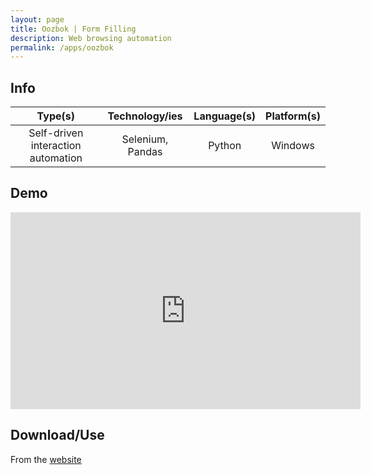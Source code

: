 ```yaml
---
layout: page
title: Oozbok | Form Filling
description: Web browsing automation
permalink: /apps/oozbok
---
```


## Info

| Type(s) | Technology/ies | Language(s) | Platform(s) |
|:---:|:---:|:---:|:---:|
| Self-driven interaction automation | Selenium, Pandas | Python | Windows |

## Demo
<iframe width="560" height="315" src="https://www.youtube.com/embed/cPSwh2Tfhhk" title="YouTube video player" frameborder="0" allow="accelerometer; autoplay; clipboard-write; encrypted-media; gyroscope; picture-in-picture; web-share" referrerpolicy="strict-origin-when-cross-origin" allowfullscreen></iframe>

## Download/Use
From the [website](https://oozbok.muxday.com/)
